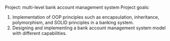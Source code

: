 Project: multi-level bank account management system
Project goals:
1. Implementation of OOP principles such as encapsulation, inheritance, polymorphism, and SOLID principles in a banking system.
2. Designing and implementing a bank account management system model with different capabilities.
